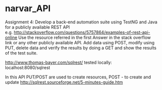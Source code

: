 # narvar_API

Assignment
4: Develop a back-end automation suite using TestNG and Java for a publicly available REST API
                    e.g. http://stackoverflow.com/questions/5757864/examples-of-rest-api-online
Use the resource referred in the first Answer in the stack overflow link or any other publicly available API.
Add data using POST, modify using PUT, delete data and verify the results by doing a GET and show the results of the test suite.

http://www.thomas-bayer.com/sqlrest/
tested locally: localhost:8080/sqlrest

In this API PUT/POST are used to create resources,
POST - to create and update
http://sqlrest.sourceforge.net/5-minutes-guide.htm
